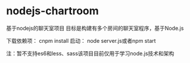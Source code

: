 # nodejs-chartroom
基于nodejs的聊天室项目
目标是构建有多个房间的聊天室程序，基于Node.js

下载依赖项：
cnpm install
启动：
node server.js或者npm start

注：暂不支持es6和less、sass该项目目前仅用于学习node.js技术和架构
